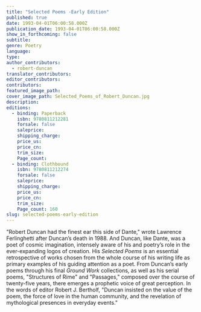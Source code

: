 ```yaml
---
title: "Selected Poems -Early Edition"
published: true
date: 1993-04-01T06:00:58.000Z
publication_date: 1993-04-01T06:00:58.000Z
show_in_forthcoming: false
subtitle:
genre: Poetry
language:
type:
author_contributors:
  - robert-duncan
translator_contributors:
editor_contributors:
contributors:
featured_image_path:
cover_image_path: Selected_Poems_of_Robert_Duncan.jpg
description:
editions:
  - binding: Paperback
    isbn: 9780811212281
    forsale: false
    saleprice:
    shipping_charge:
    price_us:
    price_cn:
    trim_size:
    Page_count:
  - binding: Clothbound
    isbn: 9780811212274
    forsale: false
    saleprice:
    shipping_charge:
    price_us:
    price_cn:
    trim_size:
    Page_count: 160
slug: selected-poems-early-edition
---
```


"Robert Duncan had the finest ear this side of Dante," wrote Lawrence Ferlinghetti after Duncan’s death in 1988. And Duncan, like Dante, was a poet of cosmic imagination, intensely aware of his and poetry’s role in the ever-expanding logos of creation. His _Selected Poems_ is an essential retrospective of works chosen from the whole course of his writing life as primary examples of his guiding attention as a poet. From Duncan’s early poems through his final _Ground Work_ collections, as well as his serial poems, "Structures of Rime" and "Passages," composed over the course of twenty-five years, there emerges a prophetic voice of great perception. In the words of editor Robert J. Bertholf, "Duncan insisted on the value of the poem, the force of love in the human community, and the revelation of mythological presences in everyday events."

